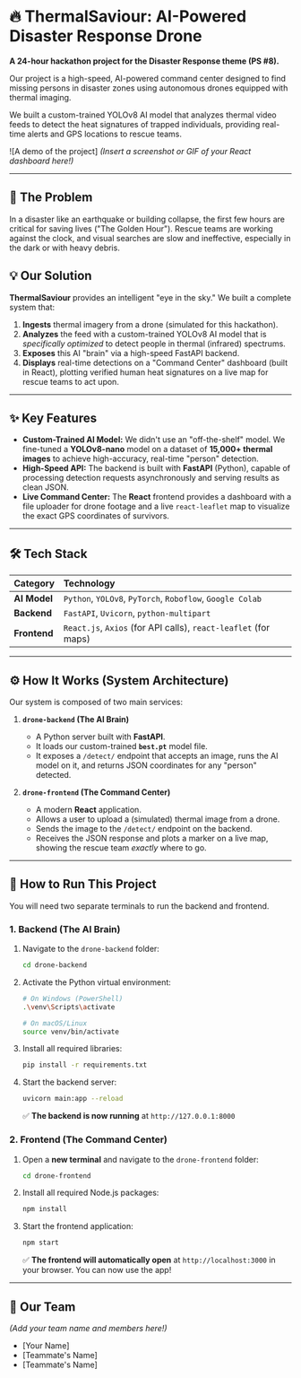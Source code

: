 # 🔥 ThermalSaviour: AI-Powered Disaster Response Drone

**A 24-hour hackathon project for the Disaster Response theme (PS #8).**

Our project is a high-speed, AI-powered command center designed to find missing persons in disaster zones using autonomous drones equipped with thermal imaging.

We built a custom-trained YOLOv8 AI model that analyzes thermal video feeds to detect the heat signatures of trapped individuals, providing real-time alerts and GPS locations to rescue teams.

![A demo of the project]
*(Insert a screenshot or GIF of your React dashboard here!)*

---

## 🚀 The Problem

In a disaster like an earthquake or building collapse, the first few hours are critical for saving lives ("The Golden Hour"). Rescue teams are working against the clock, and visual searches are slow and ineffective, especially in the dark or with heavy debris.

## 💡 Our Solution

**ThermalSaviour** provides an intelligent "eye in the sky." We built a complete system that:
1.  **Ingests** thermal imagery from a drone (simulated for this hackathon).
2.  **Analyzes** the feed with a custom-trained YOLOv8 AI model that is *specifically optimized* to detect people in thermal (infrared) spectrums.
3.  **Exposes** this AI "brain" via a high-speed FastAPI backend.
4.  **Displays** real-time detections on a "Command Center" dashboard (built in React), plotting verified human heat signatures on a live map for rescue teams to act upon.

---

## ✨ Key Features

* **Custom-Trained AI Model:** We didn't use an "off-the-shelf" model. We fine-tuned a **YOLOv8-nano** model on a dataset of **15,000+ thermal images** to achieve high-accuracy, real-time "person" detection.
* **High-Speed API:** The backend is built with **FastAPI** (Python), capable of processing detection requests asynchronously and serving results as clean JSON.
* **Live Command Center:** The **React** frontend provides a dashboard with a file uploader for drone footage and a live `react-leaflet` map to visualize the exact GPS coordinates of survivors.

---

## 🛠️ Tech Stack

| Category | Technology |
| :--- | :--- |
| **AI Model** | `Python`, `YOLOv8`, `PyTorch`, `Roboflow`, `Google Colab` |
| **Backend** | `FastAPI`, `Uvicorn`, `python-multipart` |
| **Frontend** | `React.js`, `Axios` (for API calls), `react-leaflet` (for maps) |

---

## ⚙️ How It Works (System Architecture)

Our system is composed of two main services:

1.  **`drone-backend` (The AI Brain)**
    * A Python server built with **FastAPI**.
    * It loads our custom-trained **`best.pt`** model file.
    * It exposes a `/detect/` endpoint that accepts an image, runs the AI model on it, and returns JSON coordinates for any "person" detected.

2.  **`drone-frontend` (The Command Center)**
    * A modern **React** application.
    * Allows a user to upload a (simulated) thermal image from a drone.
    * Sends the image to the `/detect/` endpoint on the backend.
    * Receives the JSON response and plots a marker on a live map, showing the rescue team *exactly* where to go.

---

## 🏁 How to Run This Project

You will need two separate terminals to run the backend and frontend.

### 1. Backend (The AI Brain)

1.  Navigate to the `drone-backend` folder:
    ```bash
    cd drone-backend
    ```
2.  Activate the Python virtual environment:
    ```bash
    # On Windows (PowerShell)
    .\venv\Scripts\activate

    # On macOS/Linux
    source venv/bin/activate
    ```
3.  Install all required libraries:
    ```bash
    pip install -r requirements.txt
    ```
4.  Start the backend server:
    ```bash
    uvicorn main:app --reload
    ```
    ✅ **The backend is now running** at `http://127.0.0.1:8000`

### 2. Frontend (The Command Center)

1.  Open a **new terminal** and navigate to the `drone-frontend` folder:
    ```bash
    cd drone-frontend
    ```
2.  Install all required Node.js packages:
    ```bash
    npm install
    ```
3.  Start the frontend application:
    ```bash
    npm start
    ```
    ✅ **The frontend will automatically open** at `http://localhost:3000` in your browser. You can now use the app!

---

## 👥 Our Team

*(Add your team name and members here!)*
* [Your Name]
* [Teammate's Name]
* [Teammate's Name]